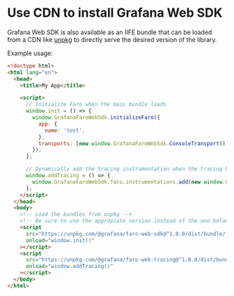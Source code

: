# Use CDN to install Grafana Web SDK

Grafana Web SDK is also available as an IIFE bundle that can be loaded from a CDN like
[unpkg][unpkg] to directly serve the desired version of the library.

Example usage:

```html
<!doctype html>
<html lang="en">
  <head>
    <title>My App</title>

    <script>
      // Initialize Faro when the main bundle loads
      window.init = () => {
        window.GrafanaFaroWebSdk.initializeFaro({
          app: {
            name: 'test',
          },
          transports: [new window.GrafanaFaroWebSdk.ConsoleTransport()],
        });
      };

      // Dynamically add the tracing instrumentation when the tracing bundle loads
      window.addTracing = () => {
        window.GrafanaFaroWebSdk.faro.instrumentations.add(new window.GrafanaFaroWebTracing.TracingInstrumentation());
      };
    </script>
  </head>
  <body>
    <!-- Load the bundles from unpkg -->
    <!-- Be sure to use the appropiate version instead of the one below -->
    <script
      src="https://unpkg.com/@grafana/faro-web-sdk@^1.0.0/dist/bundle/faro-web-sdk.iife.js"
      onload="window.init()"
    ></script>
    <script
      src="https://unpkg.com/@grafana/faro-web-tracing@^1.0.0/dist/bundle/faro-web-tracing.iife.js"
      onload="window.addTracing()"
    ></script>
  </body>
</html>
```

[unpkg]: https://unpkg.com/
